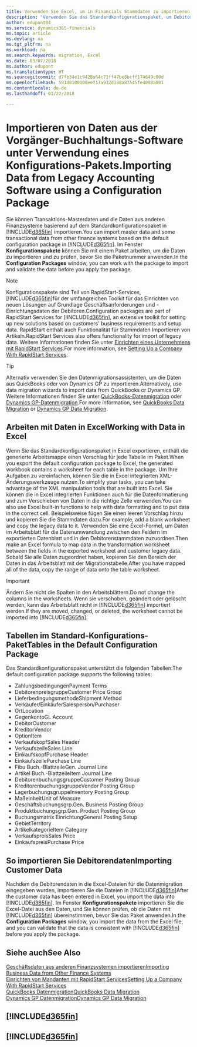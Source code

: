 ```yaml
---
title: Verwenden Sie Excel, um in Financials Stammdaten zu importieren | Microsoft Docs
description: "Verwenden Sie das Standardkonfigurationspaket, um Debitorendaten in Excel hinzuzufügen und Daten nach Finance and Operations, Business edition zu importieren."
author: edupont04
ms.service: dynamics365-financials
ms.topic: article
ms.devlang: na
ms.tgt_pltfrm: na
ms.workload: na
ms.search.keywords: migration, Excel
ms.date: 03/07/2018
ms.author: edupont
ms.translationtype: HT
ms.sourcegitcommit: d7fb34e1c9428a64c71ff47be8bcff174649c00d
ms.openlocfilehash: 591d8100100ee717a932d188a87545fe4098a001
ms.contentlocale: de-de
ms.lasthandoff: 03/22/2018

---
```

# <a name="importing-data-from-legacy-accounting-software-using-a-configuration-package"></a><span data-ttu-id="62e81-103">Importieren von Daten aus der Vorgänger-Buchhaltungs-Software unter Verwendung eines Konfigurations-Pakets.</span><span class="sxs-lookup"><span data-stu-id="62e81-103">Importing Data from Legacy Accounting Software using a Configuration Package</span></span>
<span data-ttu-id="62e81-104">Sie können Transaktions-Masterdaten und die Daten aus anderen Finanzsysteme basierend auf dem Standardkonfigurationspaket in [!INCLUDE[d365fin](includes/d365fin_md.md)] importieren.</span><span class="sxs-lookup"><span data-stu-id="62e81-104">You can import master data and some transactional data from other finance systems based on the default configuration package in [!INCLUDE[d365fin](includes/d365fin_md.md)].</span></span> <span data-ttu-id="62e81-105">Im Fenster **Konfigurationspakete** können Sie mit einem Paket arbeiten, um die Daten zu importieren und zu prüfen, bevor Sie die Paketnummer anwenden.</span><span class="sxs-lookup"><span data-stu-id="62e81-105">In the **Configuration Packages** window, you can work with the package to import and validate the data before you apply the package.</span></span>  

> [!NOTE]  
> <span data-ttu-id="62e81-106">Konfigurationspakete sind Teil von RapidStart-Services, [!INCLUDE[d365fin](includes/d365fin_md.md)]für der umfangreichen Toolkit für das Einrichten von neuen Lösungen auf Grundlage Geschäftsanforderungen und -Einrichtungsdaten der Debitoren.</span><span class="sxs-lookup"><span data-stu-id="62e81-106">Configuration packages are part of RapidStart Services for [!INCLUDE[d365fin](includes/d365fin_md.md)], an extensive toolkit for setting up new solutions based on customers' business requirements and setup data.</span></span> <span data-ttu-id="62e81-107">RapidStart enthält auch Funktionalität für Stammdaten Importieren von Artikeln.</span><span class="sxs-lookup"><span data-stu-id="62e81-107">RapidStart Services also offers functionality for import of legacy data.</span></span> <span data-ttu-id="62e81-108">Weitere Informationen finden Sie unter [Einrichten eines Unternehmens mit RapidStart Services](admin-set-up-a-company-with-rapidstart.md).</span><span class="sxs-lookup"><span data-stu-id="62e81-108">For more information, see [Setting Up a Company With RapidStart Services](admin-set-up-a-company-with-rapidstart.md).</span></span>

> [!TIP]  
>   <span data-ttu-id="62e81-109">Alternativ verwenden Sie den Datenmigrationsassistenten, um die Daten aus QuickBooks oder von Dynamics GP zu importieren.</span><span class="sxs-lookup"><span data-stu-id="62e81-109">Alternatively, use data migration wizards to import data from QuickBooks or Dynamics GP.</span></span> <span data-ttu-id="62e81-110">Weitere Informationen finden Sie unter [QuickBooks-Datenmigration](ui-extensions-quickbooks-data-migration.md) oder [Dynamics GP-Datenmigration](ui-extensions-dynamicsgp-data-migration.md).</span><span class="sxs-lookup"><span data-stu-id="62e81-110">For more information, see [QuickBooks Data Migration](ui-extensions-quickbooks-data-migration.md) or [Dynamics GP Data Migration](ui-extensions-dynamicsgp-data-migration.md).</span></span>  

## <a name="working-with-data-in-excel"></a><span data-ttu-id="62e81-111">Arbeiten mit Daten in Excel</span><span class="sxs-lookup"><span data-stu-id="62e81-111">Working with Data in Excel</span></span>
<span data-ttu-id="62e81-112">Wenn Sie das Standardkonfigurationspaket in Excel exportieren, enthält die generierte Arbeitsmappe einen Vorschlag für jede Tabelle im Paket.</span><span class="sxs-lookup"><span data-stu-id="62e81-112">When you export the default configuration package to Excel, the generated workbook contains a worksheet for each table in the package.</span></span> <span data-ttu-id="62e81-113">Um Ihre Aufgaben zu vereinfachen, können Sie die in Excel integrierten XML-Änderungswerkzeuge nutzen.</span><span class="sxs-lookup"><span data-stu-id="62e81-113">To simplify your tasks, you can take advantage of the XML manipulation tools that are built into Excel.</span></span> <span data-ttu-id="62e81-114">Sie können die in Excel integrierten Funktionen auch für die Datenformatierung und zum Verschieben von Daten in die richtige Zelle verwenden.</span><span class="sxs-lookup"><span data-stu-id="62e81-114">You can also use Excel built-in functions to help with data formatting and to put data in the correct cell.</span></span> <span data-ttu-id="62e81-115">Beispielsweise fügen Sie einen leeren Vorschlag hinzu und kopieren Sie die Stammdaten dazu.</span><span class="sxs-lookup"><span data-stu-id="62e81-115">For example, add a blank worksheet and copy the legacy data to it.</span></span> <span data-ttu-id="62e81-116">Verwenden Sie eine Excel-Formel, um Daten im Arbeitsblatt für die Datenumwandlung zwischen den Feldern im exportierten Datenblatt und in den Debitorenstammdaten zuzuordnen.</span><span class="sxs-lookup"><span data-stu-id="62e81-116">Then make an Excel formula to map data in the transformation worksheet between the fields in the exported worksheet and customer legacy data.</span></span> <span data-ttu-id="62e81-117">Sobald Sie alle Daten zugeordnet haben, kopieren Sie den Bereich der Daten in das Arbeitsblatt mit der Migrationstabelle.</span><span class="sxs-lookup"><span data-stu-id="62e81-117">After you have mapped all of the data, copy the range of data onto the table worksheet.</span></span>  

> [!IMPORTANT]  
>  <span data-ttu-id="62e81-118">Ändern Sie nicht die Spalten in den Arbeitsblättern.</span><span class="sxs-lookup"><span data-stu-id="62e81-118">Do not change the columns in the worksheets.</span></span> <span data-ttu-id="62e81-119">Wenn sie verschoben, geändert oder gelöscht werden, kann das Arbeitsblatt nicht in [!INCLUDE[d365fin](includes/d365fin_md.md)] importiert werden.</span><span class="sxs-lookup"><span data-stu-id="62e81-119">If they are moved, changed, or deleted, the worksheet cannot be imported into [!INCLUDE[d365fin](includes/d365fin_md.md)].</span></span>

## <a name="tables-in-the-default-configuration-package"></a><span data-ttu-id="62e81-120">Tabellen im Standard-Konfigurations-Paket</span><span class="sxs-lookup"><span data-stu-id="62e81-120">Tables in the Default Configuration Package</span></span>
<span data-ttu-id="62e81-121">Das Standardkonfigurationspaket unterstützt die folgenden Tabellen:</span><span class="sxs-lookup"><span data-stu-id="62e81-121">The default configuration package supports the following tables:</span></span>

-   <span data-ttu-id="62e81-122">Zahlungsbedingungen</span><span class="sxs-lookup"><span data-stu-id="62e81-122">Payment Terms</span></span>
-   <span data-ttu-id="62e81-123">Debitorenpreisgruppe</span><span class="sxs-lookup"><span data-stu-id="62e81-123">Customer Price Group</span></span>
-   <span data-ttu-id="62e81-124">Lieferbedingungsmethode</span><span class="sxs-lookup"><span data-stu-id="62e81-124">Shipment Method</span></span>
-   <span data-ttu-id="62e81-125">Verkäufer/Einkäufer</span><span class="sxs-lookup"><span data-stu-id="62e81-125">Salesperson/Purchaser</span></span>
-   <span data-ttu-id="62e81-126">Ort</span><span class="sxs-lookup"><span data-stu-id="62e81-126">Location</span></span>
-   <span data-ttu-id="62e81-127">Gegenkonto</span><span class="sxs-lookup"><span data-stu-id="62e81-127">GL Account</span></span>
-   <span data-ttu-id="62e81-128">Debitor</span><span class="sxs-lookup"><span data-stu-id="62e81-128">Customer</span></span>
-   <span data-ttu-id="62e81-129">Kreditor</span><span class="sxs-lookup"><span data-stu-id="62e81-129">Vendor</span></span>
-   <span data-ttu-id="62e81-130">Option</span><span class="sxs-lookup"><span data-stu-id="62e81-130">Item</span></span>
-   <span data-ttu-id="62e81-131">Verkaufskopf</span><span class="sxs-lookup"><span data-stu-id="62e81-131">Sales Header</span></span>
-   <span data-ttu-id="62e81-132">Verkaufszeile</span><span class="sxs-lookup"><span data-stu-id="62e81-132">Sales Line</span></span>
-   <span data-ttu-id="62e81-133">Einkaufskopf</span><span class="sxs-lookup"><span data-stu-id="62e81-133">Purchase Header</span></span>
-   <span data-ttu-id="62e81-134">Einkaufszeile</span><span class="sxs-lookup"><span data-stu-id="62e81-134">Purchase Line</span></span>
-   <span data-ttu-id="62e81-135">Fibu Buch.-Blattzeile</span><span class="sxs-lookup"><span data-stu-id="62e81-135">Gen. Journal Line</span></span>
-   <span data-ttu-id="62e81-136">Artikel Buch.-Blattzeile</span><span class="sxs-lookup"><span data-stu-id="62e81-136">Item Journal Line</span></span>
-   <span data-ttu-id="62e81-137">Debitorenbuchungsgruppe</span><span class="sxs-lookup"><span data-stu-id="62e81-137">Customer Posting Group</span></span>
-   <span data-ttu-id="62e81-138">Kreditorenbuchungsgruppe</span><span class="sxs-lookup"><span data-stu-id="62e81-138">Vendor Posting Group</span></span>
-   <span data-ttu-id="62e81-139">Lagerbuchungsgruppe</span><span class="sxs-lookup"><span data-stu-id="62e81-139">Inventory Posting Group</span></span>
-   <span data-ttu-id="62e81-140">Maßeinheit</span><span class="sxs-lookup"><span data-stu-id="62e81-140">Unit of Measure</span></span>
-   <span data-ttu-id="62e81-141">Geschäftsbuchungsgrp.</span><span class="sxs-lookup"><span data-stu-id="62e81-141">Gen. Business Posting Group</span></span>
-   <span data-ttu-id="62e81-142">Produktbuchungsgrp.</span><span class="sxs-lookup"><span data-stu-id="62e81-142">Gen. Product Posting Group</span></span>
-   <span data-ttu-id="62e81-143">Buchungsmatrix Einrichtung</span><span class="sxs-lookup"><span data-stu-id="62e81-143">General Posting Setup</span></span>
-   <span data-ttu-id="62e81-144">Gebiet</span><span class="sxs-lookup"><span data-stu-id="62e81-144">Territory</span></span>
-   <span data-ttu-id="62e81-145">Artikelkategorie</span><span class="sxs-lookup"><span data-stu-id="62e81-145">Item Category</span></span>
-   <span data-ttu-id="62e81-146">Verkaufspreis</span><span class="sxs-lookup"><span data-stu-id="62e81-146">Sales Price</span></span>
-   <span data-ttu-id="62e81-147">Einkaufspreis</span><span class="sxs-lookup"><span data-stu-id="62e81-147">Purchase Price</span></span>

## <a name="importing-customer-data"></a><span data-ttu-id="62e81-148">So importieren Sie Debitorendaten</span><span class="sxs-lookup"><span data-stu-id="62e81-148">Importing Customer Data</span></span>
<span data-ttu-id="62e81-149">Nachdem die Debitorendaten in die Excel-Dateien für die Datenmigration eingegeben wurden, importieren Sie die Dateien in [!INCLUDE[d365fin](includes/d365fin_md.md)]</span><span class="sxs-lookup"><span data-stu-id="62e81-149">After the customer data has been entered in Excel, you import the data into [!INCLUDE[d365fin](includes/d365fin_md.md)].</span></span> <span data-ttu-id="62e81-150">Im Fenster **Konfigurationspakete** importieren Sie die Excel-Datei aus den Daten, und Sie können prüfen, ob die Daten mit [!INCLUDE[d365fin](includes/d365fin_md.md)] übereinstimmen, bevor Sie das Paket anwenden.</span><span class="sxs-lookup"><span data-stu-id="62e81-150">In the **Configuration Packages** window, you import the data from the Excel file, and you can validate that the data is consistent with [!INCLUDE[d365fin](includes/d365fin_md.md)] before you apply the package.</span></span>

## <a name="see-also"></a><span data-ttu-id="62e81-151">Siehe auch</span><span class="sxs-lookup"><span data-stu-id="62e81-151">See Also</span></span>
[<span data-ttu-id="62e81-152">Geschäftsdaten aus anderen Finanzsystemen importieren</span><span class="sxs-lookup"><span data-stu-id="62e81-152">Importing Business Data from Other Finance Systems</span></span>](upload-data.md)  
[<span data-ttu-id="62e81-153">Einrichten von Mandanten mit RapidStart Services</span><span class="sxs-lookup"><span data-stu-id="62e81-153">Setting Up a Company With RapidStart Services</span></span>](admin-set-up-a-company-with-rapidstart.md)  
[<span data-ttu-id="62e81-154">QuickBooks Datenmigration</span><span class="sxs-lookup"><span data-stu-id="62e81-154">QuickBooks Data Migration</span></span>](ui-extensions-quickbooks-data-migration.md)  
[<span data-ttu-id="62e81-155">Dynamics GP Datenmigration</span><span class="sxs-lookup"><span data-stu-id="62e81-155">Dynamics GP Data Migration</span></span>](ui-extensions-dynamicsgp-data-migration.md)  

## [!INCLUDE[d365fin](includes/free_trial_md.md)]  
## [!INCLUDE[d365fin](includes/training_link_md.md)]

